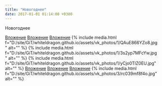 ```yaml
---
title: "Новогоднее"
date: 2017-01-01 01:14:00 +0300
---
```


Новогоднее


[Вложение](https://vk.com/photo41076938_456239579)
[Вложение](https://vk.com/photo41076938_456239580)
[Вложение](https://vk.com/photo41076938_456239581)
{% include media.html f="D:/site/GiT/whiteldragon.github.io/assets/vk_photos/1/QAuE866YZo8.jpg" alt="" %}
{% include media.html f="D:/site/GiT/whiteldragon.github.io/assets/vk_photos/1/3s2yp7MFcYw.jpg" alt="" %}
{% include media.html f="D:/site/GiT/whiteldragon.github.io/assets/vk_photos/1/yCjo0TlZ0EU.jpg" alt="" %}
[Вложение](https://vk.com/photo41076938_456239586)
[Вложение](https://vk.com/photo41076938_456239587)
[Вложение](https://vk.com/photo41076938_456239588)
{% include media.html f="D:/site/GiT/whiteldragon.github.io/assets/vk_photos/3/rc039mf8f4o.jpg" alt="" %}
